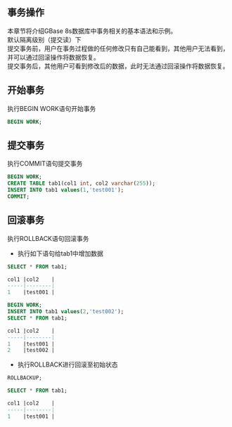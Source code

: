 ## 事务操作  
本章节将介绍GBase 8s数据库中事务相关的基本语法和示例。  
默认隔离级别（提交读）下  
提交事务前，用户在事务过程做的任何修改只有自己能看到，其他用户无法看到，并可以通过回滚操作将数据恢复。  
提交事务后，其他用户可看到修改后的数据，此时无法通过回滚操作将数据恢复。  

## 开始事务    
执行BEGIN WORK语句开始事务    
```sql
BEGIN WORK;
```

## 提交事务  
执行COMMIT语句提交事务  
```sql
BEGIN WORK;
CREATE TABLE tab1(col1 int, col2 varchar(255));
INSERT INTO tab1 values(1,'test001');
COMMIT;
```

## 回滚事务  
执行ROLLBACK语句回滚事务  

- 执行如下语句给tab1中增加数据  

```sql  
SELECT * FROM tab1;

col1 |col2    |
-----|--------|
1    |test001 |

BEGIN WORK;
INSERT INTO tab1 values(2,'test002');
SELECT * FROM tab1;

col1 |col2    |
-----|--------|
1    |test001 |
2    |test002 |
```

- 执行ROLLBACK进行回滚至初始状态  

```sql  
ROLLBACKUP;

SELECT * FROM tab1;

col1 |col2    |
-----|--------|
1    |test001 |
```
